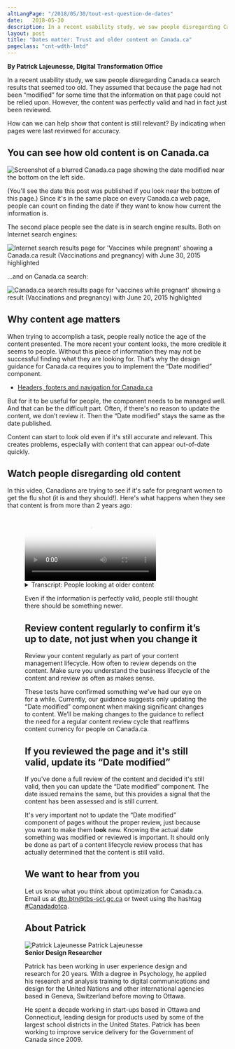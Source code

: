 ```yaml
---
altLangPage: "/2018/05/30/tout-est-question-de-dates"
date:   2018-05-30
description: In a recent usability study, we saw people disregarding Canada.ca search results that seemed too old. Find out how you can validate your content and show that it's still current.
layout: post
title: "Dates matter: Trust and older content on Canada.ca"
pageclass: "cnt-wdth-lmtd"
---
```

**By Patrick Lajeunesse, Digital Transformation Office**

In a recent usability study, we saw people disregarding Canada.ca search results that seemed too old. They assumed that because the page had not been “modified” for some time that the information on that page could not be relied upon. However, the content was perfectly valid and had in fact just been reviewed.

How can we can help show that content is still relevant? By indicating when pages were last reviewed for accuracy.

## You can see how old content is on Canada.ca

<img class="img-responsive border" src="/images/dates-matter/pagewithdate-small-en.jpg" alt="Screenshot of a blurred Canada.ca page showing the date modified near the bottom on the left side." />

(You'll see the date this post was published if you look near the bottom of this page.)
Since it's in the same place on every Canada.ca web page, people can count on finding the date if they want to know how current the information is.

The second place people see the date is in search engine results. Both on Internet search engines:

<img class="img-responsive border" src="/images/dates-matter/blog-date-internet-serp-en.png" alt="Internet search results page for 'Vaccines while pregnant' showing a Canada.ca result (Vaccinations and pregnancy) with June 30, 2015 highlighted">

...and on Canada.ca search:

<img class="img-responsive border" src="/images/dates-matter/blog-date-canadadotca-serp.png" alt="Canada.ca search results page for 'vaccines while pregnant' showing a result (Vaccinations and pregnancy) with June 20, 2015 highlighted">

## Why content age matters

When trying to accomplish a task, people really notice the age of the content presented. The more recent your content looks, the more credible it seems to people. Without this piece of information they may not be successful finding what they are looking for.
That’s why the design guidance for Canada.ca requires you to implement the “Date modified” component.

<ul>
  <li><a href="https://www.canada.ca/en/treasury-board-secretariat/services/government-communications/canada-content-information-architecture-specification/headers-footers-navigation.html#toc3">Headers, footers and navigation for Canada.ca</a></li>
</ul>

But for it to be useful for people, the component needs to be managed well. And that can be the difficult part. Often, if there's no reason to update the content, we don’t review it. Then the “Date modified” stays the same as the date published.

Content can start to look old even if it's still accurate and relevant. This creates problems, especially with content that can appear out-of-date quickly.


## Watch people disregarding old content

In this video, Canadians are trying to see if it's safe for pregnant women to get the flu shot (it is and they should!). Here's what happens when they see that content is from more than 2 years ago:


<figure class="wb-mltmd wb-init video cc_on">
  <video poster="/images/dates-matter/old-content-video-poster.jpg" title="Thinking information is out of date">
    <source type="video/mp4" src="/images/dates-matter/trust-of-old-content-en.mp4" />
    <track src="#inline-captions" kind="captions" data-type="text/html" srclang="en" label="English" />
  </video>
  <figcaption>
  <details id="inline-captions">
    <summary>Transcript: People looking at older content</summary>
    <p class="wet-boew-vd">(Participant 1)</p>
    <p class="wet-boew-vd">(Video showing someone looking at a Canada.ca search results page. Text appears pointing to a result for "Vaccination and pregnancy", which has a date of "June 20, 2015".)</p>
    <span class="wb-tmtxt" data-begin="6.02s" data-dur="6.84s">And, so this is from 2015 so I'll just scroll down a little bit to see if maybe...</span>
    <p class="wet-boew-vd">(The picture zooms into filter controls on the side of the page. The mouse moves over "By date: Past year" and clicks the link.)</p>
    <span class="wb-tmtxt" data-begin="14.12s" data-dur="4.84s">...maybe from the past year - I'll filter my results...</span>
    <p class="wet-boew-vd">(The search results reload and the Vaccination and pregnancy page is gone.)</p>
    <span class="wb-tmtxt" data-begin="17.12s" data-dur="4.84s">...in case there's something more current.</span>
    <p class="wet-boew-vd">(Text appears saying that "The filter hid the best result".)</p>
    <p class="wet-boew-vd">(Participant 2)</p>
    <p class="wet-boew-vd">(Someone is looking at a Canada.ca search results page on a mobile phone.)</p>
    <span class="wb-tmtxt" data-begin="26.12s" data-dur="3.84s">This information goes back to 2015.</span>
    <p class="wet-boew-vd">(They tap the first result and see the Vaccination and pregnancy page. They begin scrolling down.)</p>
    <span class="wb-tmtxt" data-begin="29.00s" data-dur="4.84s">I wonder if there's anything that's newer than that.</span>
    <span class="wb-tmtxt" data-begin="32.00s" data-dur="3.84s">Although that's still pretty current...</span>
    <span class="wb-tmtxt" data-begin="36.41s" data-dur="3.84s">...I'd feel better if there was something a little newer.</span>
    <p class="wet-boew-vd">(Participant 3)</p>
    <p class="wet-boew-vd">(Another person on a different mobile phone is looking at Canada.ca search results. They scroll down and look at the first result.)</p>
    <span class="wb-tmtxt" data-begin="48.72s" data-dur="2.84s">Vaccination and pregnancy ok...</span>
    <p class="wet-boew-vd">(They seem ready to tap the link to the page, but hesitate.)</p>
    <span class="wb-tmtxt" data-begin="52.42s" data-dur="3.84s">...but that's like from 2015</span>
    <span class="wb-tmtxt" data-begin="55.12s" data-dur="3.84s">Where's the latest information from it?</span>
  </details>
</figcaption>


Even if the information is perfectly valid, people still thought there should be something newer.

## Review content regularly to confirm it’s up to date, not just when you change it

Review your content regularly as part of your content management lifecycle. How often to review depends on the content. Make sure you understand the business lifecycle of the content and review as often as makes sense.

These tests have confirmed something we've had our eye on for a while. Currently, our guidance suggests only updating the “Date modified” component when making significant changes to content. We’ll be making changes to the guidance to reflect the need for a regular content review cycle that reaffirms content currency for people on Canada.ca.

## If you reviewed the page and it's still valid, update its “Date modified”

If you've done a full review of the content and decided it's still valid, then you can update the “Date modified” component. The date issued remains the same, but this provides a signal that the content has been assessed and is still current.

It's very important not to update the “Date modified” component of pages without the proper review, just because you want to make them <strong>look</strong> new. Knowing the actual date something was modified or reviewed is important. It should only be done as part of a content lifecycle review process that has actually determined that the content is still valid.

## We want to hear from you

Let us know what you think about optimization for Canada.ca. Email us at [dto.btn@tbs-sct.gc.ca](mailto:dto.btn@tbs-sct.gc.ca) or tweet using the hashtag <a href="https://twitter.com/search?q=%23Canadadotca">#Canadadotca</a>.

## About Patrick
<div class="row">
  <div class="col-md-3 col-xs-12">
    <div class="pull-left mrgn-bttm-md">
    <img class="img-responsive mrgn-bttm-md" src="/images/DTO-aboutus/DTO_blog_photo_DSC_3035_277x370.jpg" alt="Patrick Lajeunesse" />
        Patrick Lajeunesse <br />
        <b>Senior Design Researcher</b>
    </div>
  </div>
  <div class="col-md-9 col-xs-12">
    <figcaption>
    <p>Patrick has been working in user experience design and research for 20 years. With a degree in Psychology, he applied his research and analysis training to digital communications and design for the United Nations and other international agencies based in Geneva, Switzerland before moving to Ottawa.</p><p>He spent a decade working in start-ups based in Ottawa and Connecticut, leading design for products used by some of the largest school districts in the United States. Patrick has been working to improve service delivery for the Government of Canada since 2009.</p>
    </figcaption>
  </div>
</div>